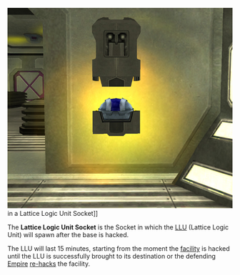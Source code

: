 ![](../images/LLU.jpg "fig:LLU.jpg") in a Lattice Logic Unit Socket\]\]

The **Lattice Logic Unit Socket** is the Socket in which the
[LLU](../terminology/Lattice_Logic_Unit.md) (Lattice Logic Unit) will spawn after the base is
hacked.

The LLU will last 15 minutes, starting from the moment the
[facility](Facility.md) is hacked until the LLU is successfully
brought to its destination or the defending [Empire](../terminology/Empire.md)
[re-hacks](../terminology/Hack.md) the facility.

<!--[category:Game Items](category:Game_Items.md)-->

<!--[Category:Locations](Category:Locations.md)-->
